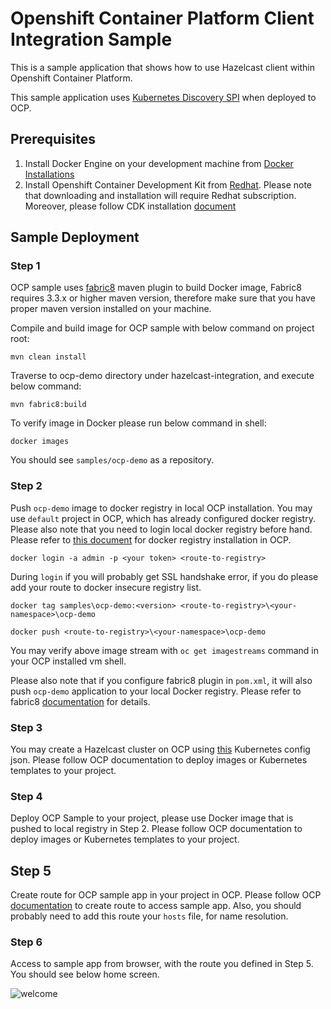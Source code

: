# Openshift Container Platform Client Integration Sample
 
 This is a sample application that shows how to use Hazelcast client within Openshift Container Platform.
 
 This sample application uses [Kubernetes Discovery SPI](https://github.com/hazelcast/hazelcast-kubernetes) when deployed 
 to OCP.
  
  ## Prerequisites
   
   1) Install Docker Engine on your development machine from [Docker Installations](https://docs.docker.com/engine/installation/)
   2) Install Openshift Container Development Kit from [Redhat](https://developers.redhat.com/products/cdk/download/). Please note that
   downloading and installation will require Redhat subscription. Moreover, please follow CDK installation
   [document](https://access.redhat.com/documentation/en-us/red_hat_container_development_kit/2.4/html/installation_guide/)
    
   ## Sample Deployment
   
   ### Step 1
   OCP sample uses [fabric8](https://fabric8.io/) maven plugin to build Docker image, Fabric8 requires 
   3.3.x or higher maven version, therefore make sure that you have proper maven version installed on your machine.
   
   Compile and build image for OCP sample with below command on project root:
   ```
   mvn clean install
   ```
   Traverse to ocp-demo directory under hazelcast-integration, and execute below command:
   
   ```
   mvn fabric8:build
   ```
   
   To verify image in Docker please run below command in shell:
   ```
   docker images
   ```
   You should see ``` samples/ocp-demo ``` as a repository.
   
   ### Step 2
   Push ```ocp-demo``` image to docker registry in local OCP installation. You may use ```default``` project in OCP, which
   has already configured docker registry. 
   Please also note that you need to login local docker registry before hand. Please refer to [this document](https://docs.openshift.com/enterprise/3.2/install_config/install/docker_registry.html)
   for docker registry installation in OCP.
   
   ```docker login -a admin -p <your token> <route-to-registry>```
   
   During ```login``` if you will probably get SSL handshake error, if you do please add your route to docker insecure
   registry list.
   
   ```docker tag samples\ocp-demo:<version> <route-to-registry>\<your-namespace>\ocp-demo```
   
   ```docker push <route-to-registry>\<your-namespace>\ocp-demo```
   
   You may verify above image stream with ```oc get imagestreams``` command in your OCP installed vm shell.
   
   Please also note that if you configure fabric8 plugin in ```pom.xml```, it will also push ```ocp-demo``` application
   to your local Docker registry. Please refer to fabric8 [documentation](https://maven.fabric8.io/) for details.
   
   ### Step 3
   You may create a Hazelcast cluster on OCP using [this](https://github.com/hazelcast/hazelcast-docker/blob/master/hazelcast-openshift-origin/hazelcast-template.js) Kubernetes config json.
   Please follow OCP documentation to deploy images or Kubernetes templates to your project.
   
   ### Step 4
   Deploy OCP Sample to your project, please use Docker image that is pushed to local registry in Step 2.
   Please follow OCP documentation to deploy images or Kubernetes templates to your project.
   
   ## Step 5
   Create route for OCP sample app in your project in OCP.
   Please follow OCP [documentation](https://access.redhat.com/documentation/en-us/openshift_enterprise/3.2/html/developer_guide/dev-guide-routes) to create route to access sample app.
   Also, you should probably need to add this route your ```hosts``` file, for name resolution.
   
   ### Step 6
   Access to sample app from browser, with the route you defined in Step 5. You should see below home screen.
   
   ![welcome](markdown/images/welcome.png)